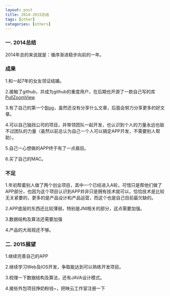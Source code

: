 ```yaml
---
layout: post
title: 2014-2015总结
tags: [other]
categories: [others]
---
```


### 一. 2014总结
2014年总的来说就是：循序渐进稳步向前的一年。

### 成果

1.和一起7年的女友领证结婚。

2.接触了github，并成为github的重度用户，在后期也开源了一款自己写的库[PullZoomView](https://github.com/Frank-Zhu/PullZoomView)

3.有了自己的第一个[Blog](http://frank-zhu.github.io/)，虽然还没有分享什么文章，后面会努力分享更多的好文章。

4.可以自己独挡公司的项目，并带领团队一起开发，也认识到个人的力量永远也敌不过团队的力量（虽然以前总认为自己一个人可以搞定APP开发，不需要别人帮助）。

5.自己一心想做的APP终于有了一点眉目。

6.买了自己的MAC。

### 不足
1.年初帮着别人做了两个创业项目，其中一个已经进入A轮，可惜只是帮他们做了APP部分，也因为这个项目认识到APP并非只是拥有技术就可以，恰恰技术是比较无关紧要的，更多的是产品设计和产品运营，而这个也是自己目前最欠缺的。

2.APP底层的东西还比较薄弱，特别是JNI相关的部分，这点需要加强。

3.数据结构及算法还需要加强

4.产品的大局观还不够。

### 二. 2015展望

1.继续完善自己的APP

2.继续学习Web及IOS开发，争取能达到可以熟练开发项目。

3.梳理一下数据结构及算法，还有JAVA设计模式。

4.接些外包项目挣奶粉钱~，把映云工作室注册一下